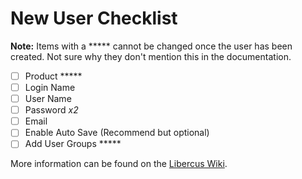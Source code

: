 # New User Checklist

**Note:** Items with a ***** cannot be changed once the user has been created.  Not sure why they don't mention this in the documentation.

- [ ] Product *****
- [ ] Login Name
- [ ] User Name
- [ ] Password *x2*
- [ ] Email
- [ ] Enable Auto Save (Recommend but optional)
- [ ] Add User Groups *****

More information can be found on the [Libercus Wiki](http://wiki.libercus.com/doku.php?id=howtousers).